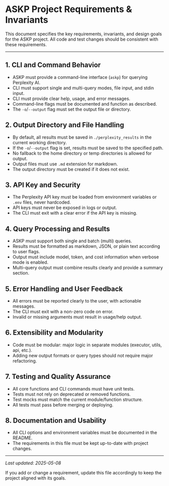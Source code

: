 # ASKP Project Requirements & Invariants

This document specifies the key requirements, invariants, and design goals for the ASKP project. All code and test changes should be consistent with these requirements.

---

## 1. CLI and Command Behavior
- ASKP must provide a command-line interface (`askp`) for querying Perplexity AI.
- CLI must support single and multi-query modes, file input, and stdin input.
- CLI must provide clear help, usage, and error messages.
- Command-line flags must be documented and function as described.
- The `-o`/`--output` flag must set the output file or directory.

## 2. Output Directory and File Handling
- By default, all results must be saved in `./perplexity_results` in the current working directory.
- If the `-o`/`--output` flag is set, results must be saved to the specified path.
- No fallback to the home directory or temp directories is allowed for output.
- Output files must use `.md` extension for markdown.
- The output directory must be created if it does not exist.

## 3. API Key and Security
- The Perplexity API key must be loaded from environment variables or `.env` files, never hardcoded.
- API keys must never be exposed in logs or output.
- The CLI must exit with a clear error if the API key is missing.

## 4. Query Processing and Results
- ASKP must support both single and batch (multi) queries.
- Results must be formatted as markdown, JSON, or plain text according to user flags.
- Output must include model, token, and cost information when verbose mode is enabled.
- Multi-query output must combine results clearly and provide a summary section.

## 5. Error Handling and User Feedback
- All errors must be reported clearly to the user, with actionable messages.
- The CLI must exit with a non-zero code on error.
- Invalid or missing arguments must result in usage/help output.

## 6. Extensibility and Modularity
- Code must be modular: major logic in separate modules (executor, utils, api, etc.).
- Adding new output formats or query types should not require major refactoring.

## 7. Testing and Quality Assurance
- All core functions and CLI commands must have unit tests.
- Tests must not rely on deprecated or removed functions.
- Test mocks must match the current module/function structure.
- All tests must pass before merging or deploying.

## 8. Documentation and Usability
- All CLI options and environment variables must be documented in the README.
- The requirements in this file must be kept up-to-date with project changes.

---

_Last updated: 2025-05-08_

If you add or change a requirement, update this file accordingly to keep the project aligned with its goals.
